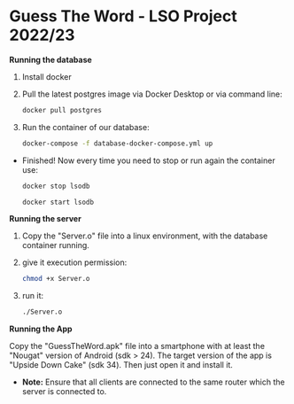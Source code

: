 # Guess The Word - LSO Project 2022/23

**Running the database**

1. Install docker

2. Pull the latest postgres image via Docker Desktop or via command line:

    ```bash
    docker pull postgres
    ```

3. Run the container of our database:

    ```bash
    docker-compose -f database-docker-compose.yml up
    ```

* Finished! Now every time you need to stop or run again the container use:

    ```bash
    docker stop lsodb
    ```

    ```bash
    docker start lsodb
    ```

**Running the server**

1. Copy the "Server.o" file into a linux environment, with the database container running.

2. give it execution permission:

    ```bash
    chmod +x Server.o
    ```

3. run it:

    ```bash
    ./Server.o
    ```

**Running the App**

Copy the "GuessTheWord.apk" file into a smartphone with at least the "Nougat" version of Android (sdk > 24). The target version of the app is "Upside Down Cake" (sdk 34). Then just open it and install it.

* **Note:** Ensure that all clients are connected to the same router which the server is connected to.